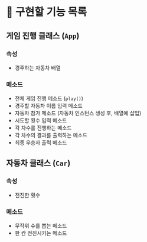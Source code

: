 # 🚀 구현할 기능 목록

## 게임 진행 클래스 (`App`)

### 속성

- 경주하는 자동차 배열

### 메소드

- 전체 게임 진행 메소드 (`play()`)
- 경주할 자동차 이름 입력 메소드
- 자동차 참가 메소드 (자동차 인스턴스 생성 후, 배열에 삽입)
- 시도할 횟수 입력 메소드
- 각 차수를 진행하는 메소드
- 각 차수의 결과를 출력하는 메소드
- 최종 우승자 출력 메소드

## 자동차 클래스 (`Car`)

### 속성

- 전진한 횟수

### 메소드

- 무작위 수를 뽑는 메소드
- 한 칸 전진시키는 메소드
